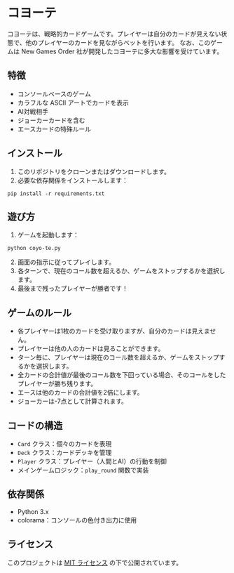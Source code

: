# コヨーテ

コヨーテは、戦略的カードゲームです。プレイヤーは自分のカードが見えない状態で、他のプレイヤーのカードを見ながらベットを行います。
なお、このゲームは New Games Order 社が開発したコヨーテに多大な影響を受けています。
## 特徴

- コンソールベースのゲーム
- カラフルな ASCII アートでカードを表示
- AI対戦相手
- ジョーカーカードを含む
- エースカードの特殊ルール

## インストール

1. このリポジトリをクローンまたはダウンロードします。
2. 必要な依存関係をインストールします：

```
pip install -r requirements.txt
```

## 遊び方

1. ゲームを起動します：

```
python coyo-te.py
```

2. 画面の指示に従ってプレイします。
3. 各ターンで、現在のコール数を超えるか、ゲームをストップするかを選択します。
4. 最後まで残ったプレイヤーが勝者です！

## ゲームのルール

- 各プレイヤーは1枚のカードを受け取りますが、自分のカードは見えません。
- プレイヤーは他の人のカードは見ることができます。
- ターン毎に、プレイヤーは現在のコール数を超えるか、ゲームをストップするかを選択します。
- 全カードの合計値が最後のコール数を下回っている場合、そのコールをしたプレイヤーが勝ち残ります。
- エースは他のカードの合計値を2倍にします。
- ジョーカーは-7点として計算されます。

## コードの構造

- `Card` クラス：個々のカードを表現
- `Deck` クラス：カードデッキを管理
- `Player` クラス：プレイヤー（人間とAI）の行動を制御
- メインゲームロジック：`play_round` 関数で実装

## 依存関係

- Python 3.x
- colorama：コンソールの色付き出力に使用


## ライセンス

このプロジェクトは [MIT ライセンス](LICENSE) の下で公開されています。
